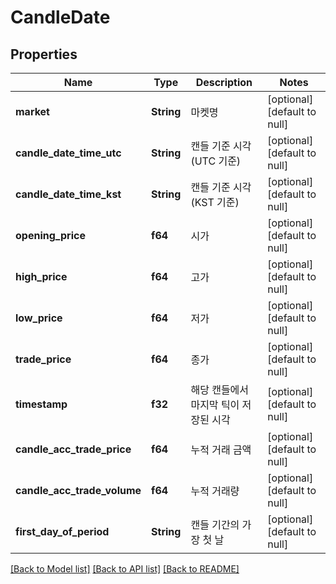 # CandleDate

## Properties
Name | Type | Description | Notes
------------ | ------------- | ------------- | -------------
**market** | **String** | 마켓명 | [optional] [default to null]
**candle_date_time_utc** | **String** | 캔들 기준 시각 (UTC 기준) | [optional] [default to null]
**candle_date_time_kst** | **String** | 캔들 기준 시각 (KST 기준) | [optional] [default to null]
**opening_price** | **f64** | 시가 | [optional] [default to null]
**high_price** | **f64** | 고가 | [optional] [default to null]
**low_price** | **f64** | 저가 | [optional] [default to null]
**trade_price** | **f64** | 종가 | [optional] [default to null]
**timestamp** | **f32** | 해당 캔들에서 마지막 틱이 저장된 시각 | [optional] [default to null]
**candle_acc_trade_price** | **f64** | 누적 거래 금액 | [optional] [default to null]
**candle_acc_trade_volume** | **f64** | 누적 거래량 | [optional] [default to null]
**first_day_of_period** | **String** | 캔들 기간의 가장 첫 날 | [optional] [default to null]

[[Back to Model list]](../README.md#documentation-for-models) [[Back to API list]](../README.md#documentation-for-api-endpoints) [[Back to README]](../README.md)


